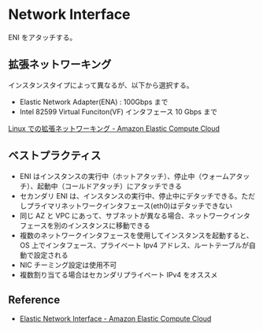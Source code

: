 # Network Interface

ENI をアタッチする。

## 拡張ネットワーキング

インスタンスタイプによって異なるが、以下から選択する。

- Elastic Network Adapter(ENA) : 100Gbps まで
- Intel 82599 Virtual Funciton(VF) インタフェース 10 Gbps まで

[Linux での拡張ネットワーキング - Amazon Elastic Compute Cloud](https://docs.aws.amazon.com/ja_jp/AWSEC2/latest/UserGuide/enhanced-networking.html)

## ベストプラクティス

- ENI はインスタンスの実行中（ホットアタッチ）、停止中（ウォームアタッチ）、起動中（コールドアタッチ）にアタッチできる
- セカンダリ ENI は、インスタンスの実行中、停止中にデタッチできる。ただしプライマリネットワークインタフェース(eth0)はデタッチできない
- 同じ AZ と VPC にあって、サブネットが異なる場合、ネットワークインタフェースを別のインスタンスに移動できる
- 複数のネットワークインタフェースを使用してインスタンスを起動すると、OS 上でインタフェース、プライベート Ipv4 アドレス、ルートテーブルが自動で設定される
- NIC チーミング設定は使用不可
- 複数割り当てる場合はセカンダリプライベート IPv4 をオススメ

## Reference

- [Elastic Network Interface - Amazon Elastic Compute Cloud](https://docs.aws.amazon.com/ja_jp/AWSEC2/latest/UserGuide/using-eni.html)

